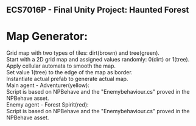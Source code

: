 ## ECS7016P - Final Unity Project: Haunted Forest
# Map Generator:<br>
  Grid map with two types of tiles: dirt(brown) and tree(green).<br>
  Start with a 2D grid map and assigned values randomly: 0(dirt) or 1(tree).<br>
  Apply cellular automata to smooth the map.<br>
  Set value 1(tree) to the edge of the map as border.<br>
  Instantiate actual prefab to generate actual map.<br>
Main agent - Adventurer(yellow):<br>
  Script is based on NPBehave and the "Enemybehaviour.cs" proved in the NPBehave asset.<br>
Enemy agent - Forest Spirit(red):<br>
  Script is based on NPBehave and the "Enemybehaviour.cs" proved in the NPBehave asset.<br>
